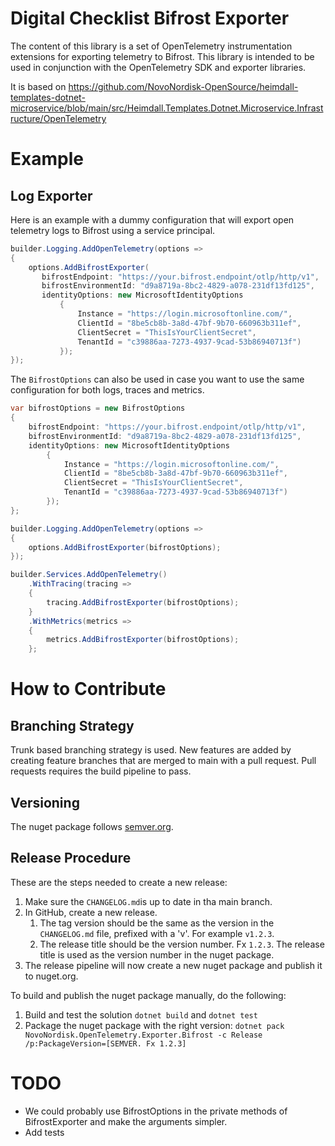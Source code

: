 # Digital Checklist Bifrost Exporter
The content of this library is a set of OpenTelemetry instrumentation extensions for exporting telemetry to Bifrost.
This library is intended to be used in conjunction with the OpenTelemetry SDK and exporter libraries.

It is based on https://github.com/NovoNordisk-OpenSource/heimdall-templates-dotnet-microservice/blob/main/src/Heimdall.Templates.Dotnet.Microservice.Infrastructure/OpenTelemetry

# Example
## Log Exporter
Here is an example with a dummy configuration that will export open telemetry logs to Bifrost using a service principal.

```csharp
builder.Logging.AddOpenTelemetry(options =>
{
    options.AddBifrostExporter(
       bifrostEndpoint: "https://your.bifrost.endpoint/otlp/http/v1",
       bifrostEnvironmentId: "d9a8719a-8bc2-4829-a078-231df13fd125",
       identityOptions: new MicrosoftIdentityOptions
           {
               Instance = "https://login.microsoftonline.com/",
               ClientId = "8be5cb8b-3a8d-47bf-9b70-660963b311ef",
               ClientSecret = "ThisIsYourClientSecret",
               TenantId = "c39886aa-7273-4937-9cad-53b86940713f")
           });
});
```

The `BifrostOptions` can also be used in case you want to use the same configuration for both logs, traces and metrics.

```csharp
var bifrostOptions = new BifrostOptions
{
    bifrostEndpoint: "https://your.bifrost.endpoint/otlp/http/v1",
    bifrostEnvironmentId: "d9a8719a-8bc2-4829-a078-231df13fd125",
    identityOptions: new MicrosoftIdentityOptions
        {
            Instance = "https://login.microsoftonline.com/",
            ClientId = "8be5cb8b-3a8d-47bf-9b70-660963b311ef",
            ClientSecret = "ThisIsYourClientSecret",
            TenantId = "c39886aa-7273-4937-9cad-53b86940713f")
        });    
};

builder.Logging.AddOpenTelemetry(options =>
{
    options.AddBifrostExporter(bifrostOptions);
});

builder.Services.AddOpenTelemetry()
    .WithTracing(tracing =>
    {
        tracing.AddBifrostExporter(bifrostOptions);
    }
    .WithMetrics(metrics =>
    {
        metrics.AddBifrostExporter(bifrostOptions);
    };
```

# How to Contribute
## Branching Strategy
Trunk based branching strategy is used. New features are added by creating feature branches that are merged to main with a pull request.
Pull requests requires the build pipeline to pass.

## Versioning
The nuget package follows [semver.org](https://www.semver.org).

## Release Procedure
These are the steps needed to create a new release:
1. Make sure the `CHANGELOG.md`is up to date in tha main branch.
2. In GitHub, create a new release.
    1. The tag version should be the same as the version in the `CHANGELOG.md` file, prefixed with a 'v'. For example `v1.2.3`.
    2. The release title should be the version number. Fx `1.2.3`. The release title is used as the version number in the nuget package.
3. The release pipeline will now create a new nuget package and publish it to nuget.org.

To build and publish the nuget package manually, do the following:
1. Build and test the solution `dotnet build` and `dotnet test`
2. Package the nuget package with the right version: `dotnet pack NovoNordisk.OpenTelemetry.Exporter.Bifrost -c Release /p:PackageVersion=[SEMVER. Fx 1.2.3]`

# TODO
- We could probably use BifrostOptions in the private methods of BifrostExporter and make the arguments simpler.
- Add tests
